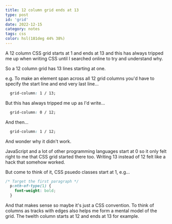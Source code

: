 ```yaml
---
title: 12 column grid ends at 13
type: post
id: 'grid'
date: 2022-12-15
category: notes
tags: css
color: hsl(181deg 44% 38%)
---
```


A 12 column CSS grid starts at 1 and ends at 13 and this has always tripped me up when writing CSS until I searched online to try and understand why.

So a 12 column grid has 13 lines starting at one.

e.g. To make an element span across all 12 grid columns you'd have to specify the start line and end very last line...

  ```css
    grid-column: 1 / 13;
  ```
But this has always tripped me up as I'd write...

  ```css
    grid-column: 0 / 12;
  ```

And then...

  ```css
    grid-column: 1 / 12;
  ```

And wonder why it didn't work.

JavaScript and a lot of other programming languages start at 0 so it only felt right to me that CSS grid started there too. Writing 13 instead of 12 felt like a hack that somehow worked.

But come to think of it, CSS psuedo classes start at 1, e.g...

  ```css
  /* Target the first paragraph */
    p:nth-of-type(1) {
      font-weight: bold;
    }
  ```

And that makes sense so maybe it's just a CSS convention. To think of columns as tracks with edges also helps me form a mental model of the grid. The twelth column starts at 12 and ends at 13 for example.